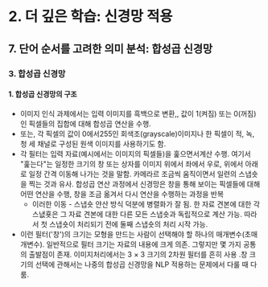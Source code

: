 # 2. 더 깊은 학습: 신경망 적용
## 7. 단어 순서를 고려한 의미 분석: 합성곱 신경망
### 3. 합성곱 신경망
#### 1. 합성곱 신경망의 구조
- 이미지 인식 과제에서는 입력 이미지를 흑백으로 변환,, 값이 1(켜짐) 또는 0(꺼짐) 인 픽셀들의 집합에 대해 합성곱 연산을 수행.
- 또는, 각 픽셀의 값이 0에서255인 회색조(grayscale)이미지나 한 픽셀이 적, 녹, 청 세 채널로 구성된 원색 이미지를 사용하기도 함.
- 각 필터는 입력 자료(예시에서는 이미지의 픽셀들)을 훑으면서계산 수행. 여기서 "훑는다"는 일정한 크기의 창 또는 상자를 이미지 위에서 좌에서 우로, 위에서 아래로 일정 간격 이동해 나가는 것을 말함. 카메라르 조금씩 움직이면서 일련의 스냅숏을 찍는 것과 유사. 합성곱 연산 과정에서 신경망은 창을 통해 보이는 픽셀들에 대해 어떤 연산을 수행, 창을 조금 옮겨서 다시 연산을 수행하는 과정을 반복
  - 이러한 이동 - 스냅숏 얀산 방식 덕분에 병렬화가 잘 됨. 한 자료 견본에 대한 각 스냆횻은 그 자료 견본에 대한 다른 모든 스냅숏과 독립적으로 계산 가능. 따라서 첫 스냅숏이 처리되기 전에 둘째 스냅숏의 처리 시작 가능.
- 이런 필터('창')의 크기는 모형을 만드는 사람이 선택해야 할 하나의 매개변수(초매개변수). 일반적으로 필터 크기는 자료의 내용에 크게 의존. 그렇지만 몇 가지 공통의 출발점이 존재. 이미지처리에서는 3 $\times$ 3 크기의 2차원 필터를 흔히 사용 .창 크기의 선택에 관해서는 나중의 합성곱 신경망을 NLP 적용하는 문제에서 다룰 때 다룸.